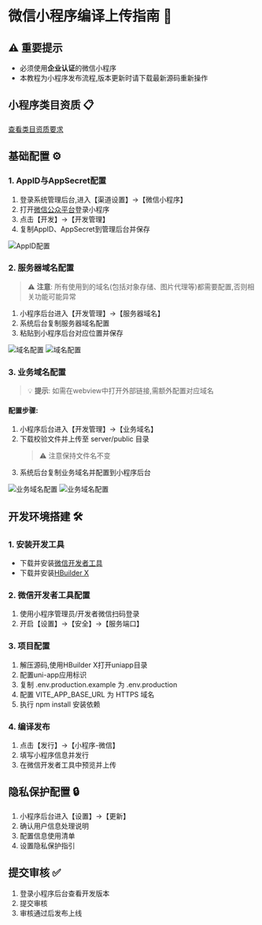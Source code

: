 # 微信小程序编译上传指南 🚀

## ⚠️ 重要提示
- 必须使用**企业认证**的微信小程序
- 本教程为小程序发布流程,版本更新时请下载最新源码重新操作

## 小程序类目资质 📋
[查看类目资质要求](https://developers.weixin.qq.com/community/develop/article/doc/000a6c1c700c78bce2204942066813)

## 基础配置 ⚙️

### 1. AppID与AppSecret配置
1. 登录系统管理后台,进入【渠道设置】->【微信小程序】
2. 打开[微信公众平台](https://mp.weixin.qq.com)登录小程序
3. 点击【开发】->【开发管理】
4. 复制AppID、AppSecret到管理后台并保存

![AppID配置](https://doc.chatmoney.cn/docs/images/general/front/mnp/mnp-config-1.png)

### 2. 服务器域名配置

> ⚠️ **注意**: 所有使用到的域名(包括对象存储、图片代理等)都需要配置,否则相关功能可能异常

1. 小程序后台进入【开发管理】->【服务器域名】
2. 系统后台复制服务器域名配置
3. 粘贴到小程序后台对应位置并保存

![域名配置](https://doc.chatmoney.cn/docs/images/general/front/mnp/mnp-config-2.png)
![域名配置](https://doc.chatmoney.cn/docs/images/general/front/mnp/mnp-config-3.png)

### 3. 业务域名配置

> 💡 **提示**: 如需在webview中打开外部链接,需额外配置对应域名

#### 配置步骤:

1. 小程序后台进入【开发管理】->【业务域名】
2. 下载校验文件并上传至 server/public 目录
   > ⚠️ 注意保持文件名不变
3. 系统后台复制业务域名并配置到小程序后台

![业务域名配置](https://doc.chatmoney.cn/docs/images/general/front/mnp/mnp-config-4.png)
![业务域名配置](https://doc.chatmoney.cn/docs/images/general/front/mnp/mnp-config-8.png)

## 开发环境搭建 🛠️

### 1. 安装开发工具
- 下载并安装[微信开发者工具](https://developers.weixin.qq.com/miniprogram/dev/devtools/download.html)
- 下载并安装[HBuilder X](https://www.dcloud.io/hbuilderx.html)

### 2. 微信开发者工具配置
1. 使用小程序管理员/开发者微信扫码登录
2. 开启【设置】->【安全】->【服务端口】

### 3. 项目配置
1. 解压源码,使用HBuilder X打开uniapp目录
2. 配置uni-app应用标识
3. 复制 .env.production.example 为 .env.production
4. 配置 VITE_APP_BASE_URL 为 HTTPS 域名
5. 执行 npm install 安装依赖

### 4. 编译发布
1. 点击【发行】->【小程序-微信】
2. 填写小程序信息并发行
3. 在微信开发者工具中预览并上传

## 隐私保护配置 🔒

1. 小程序后台进入【设置】->【更新】
2. 确认用户信息处理说明
3. 配置信息使用清单
4. 设置隐私保护指引

## 提交审核 ✅

1. 登录小程序后台查看开发版本
2. 提交审核
3. 审核通过后发布上线